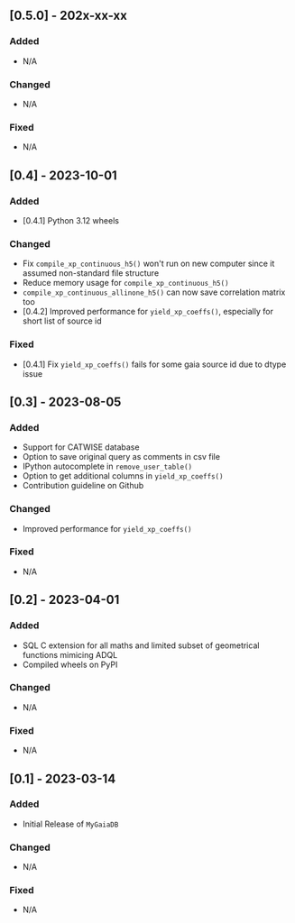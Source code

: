 ## [0.5.0] - 202x-xx-xx

### Added
- N/A

### Changed
- N/A

### Fixed
- N/A

## [0.4] - 2023-10-01

### Added
- [0.4.1] Python 3.12 wheels

### Changed
- Fix ``compile_xp_continuous_h5()`` won't run on new computer since it assumed non-standard file structure
- Reduce memory usage for ``compile_xp_continuous_h5()``
- ``compile_xp_continuous_allinone_h5()`` can now save correlation matrix too
- [0.4.2] Improved performance for ``yield_xp_coeffs()``, especially for short list of source id

### Fixed
- [0.4.1] Fix ``yield_xp_coeffs()`` fails for some gaia source id due to dtype issue

## [0.3] - 2023-08-05

### Added
- Support for CATWISE database
- Option to save original query as comments in csv file
- IPython autocomplete in ``remove_user_table()``
- Option to get additional columns in ``yield_xp_coeffs()``
- Contribution guideline on Github

### Changed
- Improved performance for ``yield_xp_coeffs()``

### Fixed
- N/A

## [0.2] - 2023-04-01

### Added
- SQL C extension for all maths and limited subset of geometrical functions mimicing ADQL
- Compiled wheels on PyPI

### Changed
- N/A

### Fixed
- N/A

## [0.1] - 2023-03-14

### Added
- Initial Release of ``MyGaiaDB``

### Changed
- N/A

### Fixed
- N/A